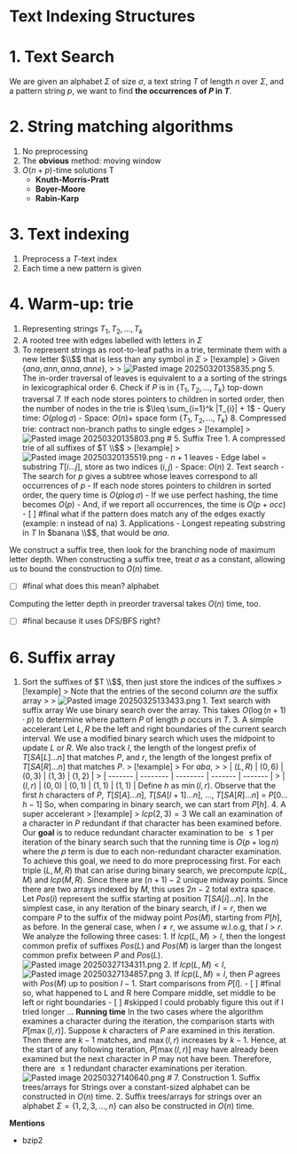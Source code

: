 # Text Indexing Structures

# 1. Text Search 

We are given an alphabet $\Sigma$ of size $\sigma$, a text string $T$ of length $n$ over $\Sigma$, and a pattern string $p$, we want to find **the occurrences of $P$ in $T$**.

# 2. String matching algorithms 

1. No preprocessing 
2. The **obvious** method: moving window
3. $O(n + p)$-time solutions T
    - **Knuth-Morris-Pratt**
    - **Boyer-Moore**
    - **Rabin-Karp**  

# 3. Text indexing

1. Preprocess a $T$-text index 
2. Each time a new pattern is given

# 4. Warm-up: trie

1. Representing strings $T_{1}, T_{2}, \dots, T_{k}$
2. A rooted tree with edges labelled with letters in $\Sigma$ 
3. To represent strings as root-to-leaf paths in a trie, terminate them with a new letter $\\$$ that is less than any symbol in $\Sigma$ > [!example] > Given $\{ ana, ann, anna, anne \}$, > > ![Pasted image 20250320135835.png](Attachments/Pasted%20image%2020250320135835.png) 5. The in-order traversal of leaves is equivalent to a a sorting of the strings in lexicographical order 6. Check if $P$ is in $\{ T_{1}, T_{2}, \dots , T_{k} \}$ top-down traversal 7. If each node stores pointers to children in sorted order, then the number of nodes in the trie is $\leq \sum_{i=1}^k |T_{i}| + 1$ - Query time: $O(p \log \sigma)$ - Space: $O(n) +$ space form $\{ T_{1}, T_{2}, \dots , T_{k} \}$ 8. Compressed trie: contract non-branch paths to single edges > [!example] > ![Pasted image 20250320135803.png](Attachments/Pasted%20image%2020250320135803.png) # 5. Suffix Tree 1. A compressed trie of all suffixes of $T \\$$ > [!example] > ![Pasted image 20250320135519.png](Attachments/Pasted%20image%2020250320135519.png) - $n+1$ leaves - Edge label = substring $T[i \dots j]$, store as two indices $(i, j)$ - Space: $O(n)$ 2. Text search - The search for $p$ gives a subtree whose leaves correspond to all occurrences of $p$ - If each node stores pointers to children in sorted order, the query time is $O(p \log \sigma)$ - If we use perfect hashing, the time becomes $O(p)$ - And, if we report all occurrences, the time is $O(p + occ)$ - [ ] #final what if the pattern does match any of the edges exactly (example: n instead of na) 3. Applications - Longest repeating substring in $T$ In $banana \\$$, that would be $ana$. 

We construct a suffix tree, then look for the branching node of maximum letter depth. When constructing a suffix tree, treat $\sigma$ as a constant, allowing us to bound the construction to $O(n)$ time.
- [ ] #final what does this mean? alphabet

Computing the letter depth in preorder traversal takes $O(n)$ time, too.
- [ ] #final because it uses DFS/BFS right?

# 6. Suffix array 

1. Sort the suffixes of $T \\$$, then just store the indices of the suffixes > [!example] > Note that the entries of the second column *are* the suffix array > > ![Pasted image 20250325133433.png](Attachments/Pasted%20image%2020250325133433.png) 1. Text search with suffix array We use binary search over the array. This takes $O(\log(n+1)\cdot p)$ to determine where pattern $P$ of length $p$ occurs in $T$. 3. A simple accelerant Let $L, R$ be the left and right boundaries of the current search interval. We use a modified binary search which uses the midpoint to update $L$ or $R$. We also track $l$, the length of the longest prefix of $T[SA[L] \dots n]$ that matches $P$, and $r$, the length of the longest prefix of $T[SA[R] \dots n]$ that matches $P$. > [!example] > For $aba$, > > | $(L,R)$ | $(0,6)$ | $(0,3)$ | $(1,3)$ | $(1,2)$ | > | ------- | -------- | -------- | ------- | ------- | > | $(l,r)$ | $(0, 0)$ | $(0, 1)$ | $(1,1)$ | $(1,1)$ | Define $h$ as $\min(l, r)$. Observe that the first $h$ characters of $P, \ T[S[A] \dots n], \ T[SA[l+1] \dots n], \  \dots, \  T[SA[R] \dots n] \ = \ P[0 \dots h-1]$ So, when comparing in binary search, we can start from $P[h]$. 4. A super accelerant > [!example] > $lcp(2,3) = 3$ We call an examination of a character in $P$ redundant if that character has been examined before. Our **goal** is to reduce redundant character examination to be $\leq 1$ per iteration of the binary search such that the running time is $O(p + \log n)$ where the $p$ term is due to each non-redundant character examination. To achieve this goal, we need to do more preprocessing first. For each triple $(L, M, R)$ that can arise during binary search, we precompute $lcp(L,M)$ and $lcp(M,R)$. Since there are $(n+1) - 2$ unique midway points. Since there are two arrays indexed by $M$, this uses $2n-2$ total extra space. Let $Pos(i)$ represent the suffix starting at position $T[SA[i] \dots n]$. In the simplest case, in any iteration of the binary search, if $l = r$, then we compare $P$ to the suffix of the midway point $Pos(M)$, starting from $P[h]$, as before. In the general case, when $l \neq r$, we assume w.l.o.g, that $l > r$. We analyze the following three cases: 1. If $lcp(L,M) > l$, then the longest common prefix of suffixes $Pos(L)$ and $Pos(M)$ is larger than the longest common prefix between $P$ and $Pos(L)$. ![Pasted image 20250327134311.png](Attachments/Pasted%20image%2020250327134311.png) 2. If $lcp(L, M) < l$, ![Pasted image 20250327134857.png](Attachments/Pasted%20image%2020250327134857.png) 3. If $lcp(L, M) = l$, then $P$ agrees with $Pos(M)$ up to position $l-1$. Start comparisons from $P[l]$. - [ ] #final so, what happened to L and R here Compare middle, set middle to be left or right boundaries - [ ] #skipped I could probably figure this out if I tried longer ... **Running time** In the two cases where the algorithm examines a character during the iteration, the comparison starts with $P[\max(l, r)]$. Suppose $k$ characters of $P$ are examined in this iteration. Then there are $k-1$ matches, and $\max(l, r)$ increases by $k-1$. Hence, at the start of any following iteration, $P[\max(l, r)]$ may have already been examined but the next character in $P$ may not have been. Therefore, there are $\leq 1$ redundant character examinations per iteration. ![Pasted image 20250327140640.png](Attachments/Pasted%20image%2020250327140640.png) # 7. Construction 1. Suffix trees/arrays for Strings over a constant-sized alphabet can be constructed in $O(n)$ time. 2. Suffix trees/arrays for strings over an alphabet $\Sigma = \{ 1, 2, 3, \dots , n \}$ can also be constructed in $O(n)$ time. 

**Mentions**
- bzip2

